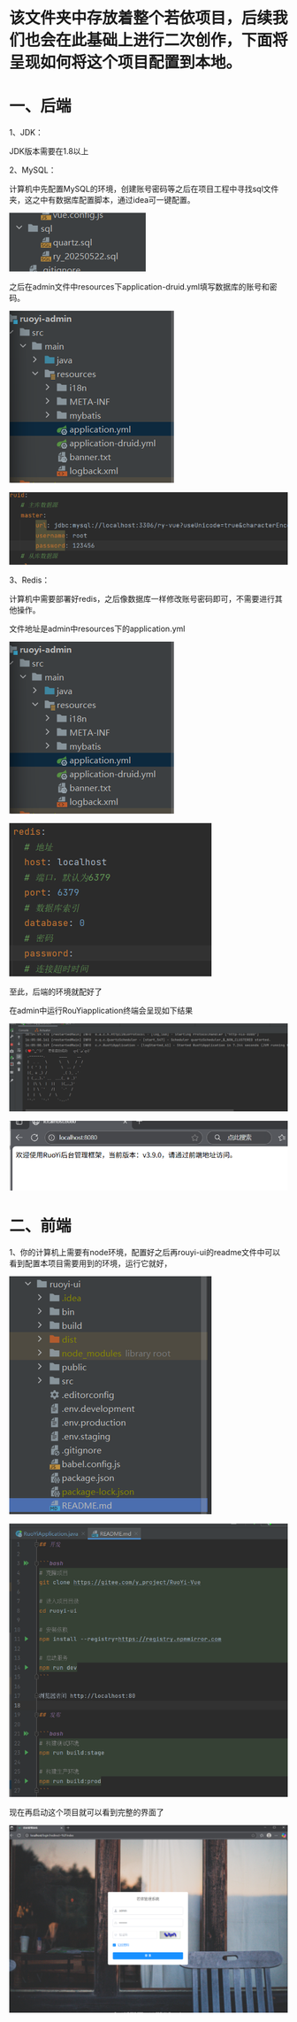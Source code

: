# 该文件夹中存放着整个若依项目，后续我们也会在此基础上进行二次创作，下面将呈现如何将这个项目配置到本地。

# **一、后端**

1、JDK：

JDK版本需要在1.8以上

2、MySQL：

计算机中先配置MySQL的环境，创建账号密码等之后在项目工程中寻找sql文件夹，这之中有数据库配置脚本，通过idea可一键配置。

![second](c508kys/images/second.png)

之后在admin文件中resources下application-druid.yml填写数据库的账号和密码。

![first](c508kys/images/first.png)

![ninth](c508kys/images/ninth.png)



3、Redis：

计算机中需要部署好redis，之后像数据库一样修改账号密码即可，不需要进行其他操作。

文件地址是admin中resources下的application.yml

![first](images/first.png)

![third](images/third.png)

至此，后端的环境就配好了

在admin中运行RouYiapplication终端会呈现如下结果

![fourth](images/fourth.png)

![fifth](images/fifth.png)

# 二、前端

1、你的计算机上需要有node环境，配置好之后再rouyi-ui的readme文件中可以看到配置本项目需要用到的环境，运行它就好，

![sixth](images/sixth.png)

![seventh](images/seventh.png)

现在再启动这个项目就可以看到完整的界面了

![eighth](images/eighth.png)
